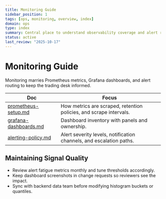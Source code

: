 ```yaml
---
title: Monitoring Guide
sidebar_position: 1
tags: [ops, monitoring, overview, index]
domain: ops
type: index
summary: Central place to understand observability coverage and alert routing
status: active
last_review: "2025-10-17"
---
```


# Monitoring Guide

Monitoring marries Prometheus metrics, Grafana dashboards, and alert routing to keep the trading desk informed.

| Doc | Focus |
|-----|-------|
| [prometheus-setup.md](prometheus-setup.md) | How metrics are scraped, retention policies, and scrape intervals. |
| [grafana-dashboards.md](grafana-dashboards.md) | Dashboard inventory with panels and ownership. |
| [alerting-policy.md](alerting-policy.md) | Alert severity levels, notification channels, and escalation paths. |

## Maintaining Signal Quality

- Review alert fatigue metrics monthly and tune thresholds accordingly.
- Keep dashboard screenshots in change requests so reviewers see the impact.
- Sync with backend data team before modifying histogram buckets or quantiles.
